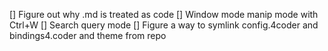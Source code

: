 [] Figure out why .md is treated as code
[] Window mode manip mode with Ctrl+W
[] Search query mode
[] Figure a way to symlink config.4coder and bindings4.coder and theme from repo